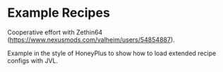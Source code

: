 # Example Recipes

Cooperative effort with Zethin64 (https://www.nexusmods.com/valheim/users/54854887).

Example in the style of HoneyPlus to show how to load extended recipe configs with JVL.
